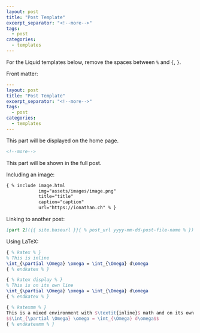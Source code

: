 ```yaml
---
layout: post
title: "Post Template"
excerpt_separator: "<!--more-->"
tags:
  - post
categories:
  - templates
---
```


For the Liquid templates below, remove the spaces between `%` and `{`, `}`.

Front matter:

```yaml
---
layout: post
title: "Post Template"
excerpt_separator: "<!--more-->"
tags:
  - post
categories:
  - templates
---
```

This part will be displayed on the home page.

```html
<!--more-->
```

This part will be shown in the full post.

Including an image:

```html
{ % include image.html
            img="assets/images/image.png"
            title="title"
            caption="caption"
            url="https://ionathan.ch" % }
```

Linking to another post:

```markdown
[part 2]({{ site.baseurl }}{ % post_url yyyy-mm-dd-post-file-name % })
```

Using LaTeX:

```latex
{ % katex % }
% This is inline
\int_{\partial \Omega} \omega = \int_{\Omega} d\omega
{ % endkatex % }

{ % katex display % }
% This is on its own line
\int_{\partial \Omega} \omega = \int_{\Omega} d\omega
{ % endkatex % }

{ % katexmm % }
This is a mixed environment with $\textit{inline}$ math and on its own line:
$$\int_{\partial \Omega} \omega = \int_{\Omega} d\omega$$
{ % endkatexmm % }
```
